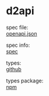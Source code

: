 # d2api

spec file:  
[openapi.json](openapi.json)

spec info:  
[spec](spec)

types:  
[github](https://github.com/d2api/d2api-types/blob/master/index.ts)

types package:  
[npm](https://www.npmjs.com/package/@d2api/d2api-types)


